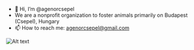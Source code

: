 - 👋 Hi, I’m @agenorcsepel
- We are a nonprofit organization to foster animals primarily on Budapest (Csepel), Hungary
- 📫 How to reach me: agenorcsepel@gmail.com

![Alt text](instaqr.png "Instagram QR")

<!---
agenorcsepel/agenorcsepel is a ✨ special ✨ repository because its `README.md` (this file) appears on your GitHub profile.
You can click the Preview link to take a look at your changes.
--->
